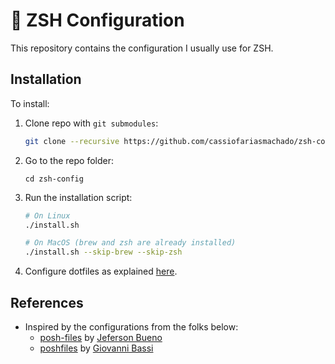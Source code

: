 # 🚀 ZSH Configuration

This repository contains the configuration I usually use for ZSH.

## Installation

To install:

1. Clone repo with `git submodules`:

    ```bash
    git clone --recursive https://github.com/cassiofariasmachado/zsh-config.git
    ```

2. Go to the repo folder:
    ```
    cd zsh-config
    ```

3. Run the installation script:
    ```bash
    # On Linux
    ./install.sh

    # On MacOS (brew and zsh are already installed)
    ./install.sh --skip-brew --skip-zsh
    ```

4. Configure dotfiles as explained [here](https://github.com/cassiofariasmachado/dotfiles).

## References

- Inspired by the configurations from the folks below:
  - [posh-files](https://github.com/jfbueno/posh-files.git) by [Jeferson Bueno](https://github.com/jfbueno)
  - [poshfiles](https://github.com/giggio/poshfiles) by [Giovanni Bassi](https://github.com/giggio)
